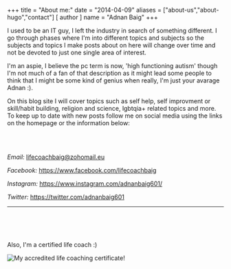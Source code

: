 +++
title = "About me:"
date = "2014-04-09"
aliases = ["about-us","about-hugo","contact"]
[ author ]
  name = "Adnan Baig"
+++

I used to be an IT guy, I left the industry in search of something different. I go through phases where I'm into different topics and subjects so the subjects and topics I make posts about on here will change over time and not be devoted to just one single area of interest.

I'm an aspie, I believe the pc term is now, 'high functioning autism' though I'm not much of a fan of that description as it might lead some people to think that I might be some kind of genius when really, I'm just your avarage Adnan :).

On this blog site I will cover topics such as self help, self improvment or skill/habit building, religion and science, lgbtqia+ related topics and more. To keep up to date with new posts follow me on social media using the links on the homepage or the information below:

<br>
<br>

*Email:* lifecoachbaig@zohomail.eu

*Facebook:* https://www.facebook.com/lifecoachbaig 

*Instagram:* https://www.instagram.com/adnanbaig601/

*Twitter:* https://twitter.com/adnanbaig601

---

<br>
<br>
<br>

Also, I'm a certified life coach :)

![My accredited life coaching certificate!](/cert_mab.png 'My accredited life coaching certificate!')
